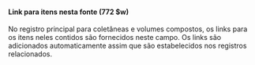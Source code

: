 #### Link para itens nesta fonte (772 $w) 

No registro principal para coletâneas e volumes compostos, os links para os itens neles contidos são fornecidos neste campo. Os links são adicionados automaticamente assim que são estabelecidos nos registros relacionados.